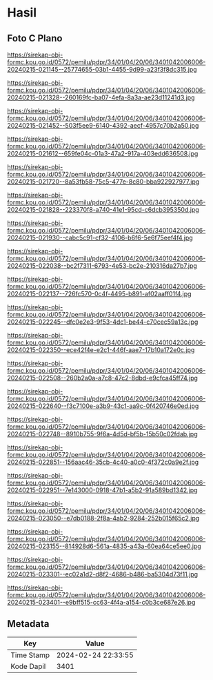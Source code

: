 # Hasil

## Foto C Plano

https://sirekap-obj-formc.kpu.go.id/0572/pemilu/pdpr/34/01/04/20/06/3401042006006-20240215-021145--25774655-03b1-4455-9d99-a23f3f8dc315.jpg

https://sirekap-obj-formc.kpu.go.id/0572/pemilu/pdpr/34/01/04/20/06/3401042006006-20240215-021328--260169fc-ba07-4efa-8a3a-ae23d11241d3.jpg

https://sirekap-obj-formc.kpu.go.id/0572/pemilu/pdpr/34/01/04/20/06/3401042006006-20240215-021452--503f5ee9-6140-4392-aecf-4957c70b2a50.jpg

https://sirekap-obj-formc.kpu.go.id/0572/pemilu/pdpr/34/01/04/20/06/3401042006006-20240215-021612--659fe04c-01a3-47a2-917a-403edd636508.jpg

https://sirekap-obj-formc.kpu.go.id/0572/pemilu/pdpr/34/01/04/20/06/3401042006006-20240215-021720--8a53fb58-75c5-477e-8c80-bba922927977.jpg

https://sirekap-obj-formc.kpu.go.id/0572/pemilu/pdpr/34/01/04/20/06/3401042006006-20240215-021828--223370f8-a740-41e1-95cd-c6dcb395350d.jpg

https://sirekap-obj-formc.kpu.go.id/0572/pemilu/pdpr/34/01/04/20/06/3401042006006-20240215-021930--cabc5c91-cf32-4106-b6f6-5e6f75eef4f4.jpg

https://sirekap-obj-formc.kpu.go.id/0572/pemilu/pdpr/34/01/04/20/06/3401042006006-20240215-022038--bc2f7311-6793-4e53-bc2e-210316da27b7.jpg

https://sirekap-obj-formc.kpu.go.id/0572/pemilu/pdpr/34/01/04/20/06/3401042006006-20240215-022137--726fc570-0c4f-4495-b891-af02aaff01f4.jpg

https://sirekap-obj-formc.kpu.go.id/0572/pemilu/pdpr/34/01/04/20/06/3401042006006-20240215-022245--dfc0e2e3-9f53-4dc1-be44-c70cec59a13c.jpg

https://sirekap-obj-formc.kpu.go.id/0572/pemilu/pdpr/34/01/04/20/06/3401042006006-20240215-022350--ece42f4e-e2c1-446f-aae7-17b10a172e0c.jpg

https://sirekap-obj-formc.kpu.go.id/0572/pemilu/pdpr/34/01/04/20/06/3401042006006-20240215-022508--260b2a0a-a7c8-47c2-8dbd-e9cfca45ff74.jpg

https://sirekap-obj-formc.kpu.go.id/0572/pemilu/pdpr/34/01/04/20/06/3401042006006-20240215-022640--f3c7100e-a3b9-43c1-aa9c-0f420746e0ed.jpg

https://sirekap-obj-formc.kpu.go.id/0572/pemilu/pdpr/34/01/04/20/06/3401042006006-20240215-022748--8910b755-9f6a-4d5d-bf5b-15b50c02fdab.jpg

https://sirekap-obj-formc.kpu.go.id/0572/pemilu/pdpr/34/01/04/20/06/3401042006006-20240215-022851--156aac46-35cb-4c40-a0c0-4f372c0a9e2f.jpg

https://sirekap-obj-formc.kpu.go.id/0572/pemilu/pdpr/34/01/04/20/06/3401042006006-20240215-022951--7e143000-0918-47b1-a5b2-91a589bd1342.jpg

https://sirekap-obj-formc.kpu.go.id/0572/pemilu/pdpr/34/01/04/20/06/3401042006006-20240215-023050--e7db0188-2f8a-4ab2-9284-252b015f65c2.jpg

https://sirekap-obj-formc.kpu.go.id/0572/pemilu/pdpr/34/01/04/20/06/3401042006006-20240215-023155--814928d6-561a-4835-a43a-60ea64ce5ee0.jpg

https://sirekap-obj-formc.kpu.go.id/0572/pemilu/pdpr/34/01/04/20/06/3401042006006-20240215-023301--ec02a1d2-d8f2-4686-b486-ba5304d73f11.jpg

https://sirekap-obj-formc.kpu.go.id/0572/pemilu/pdpr/34/01/04/20/06/3401042006006-20240215-023401--e9bff515-cc63-4f4a-a154-c0b3ce687e26.jpg


## Metadata

| Key        | Value               |
| ---------- | ------------------- |
| Time Stamp | 2024-02-24 22:33:55 |
| Kode Dapil | 3401                |



